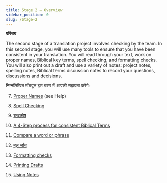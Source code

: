 ```yaml
---
title: Stage 2 – Overview
sidebar_position: 0
slug: /Stage-2
---
```




**परिचय**


The second stage of a translation project involves checking by the team. In this second stage, you will use many tools to ensure that you have been consistent in your translation. You will read through your text, work on proper names, Biblical key terms, spell checking, and formatting checks. You will also print out a draft and use a variety of notes: project notes, spelling notes, Biblical terms discussion notes to record your questions, discussions and decisions.


निम्नलिखित मॉड्यूल इस चरण में आपकी सहायता करेंगे:


  7.  [Proper Names](/7.PN) (see Help)


  8.  [Spell Checking](/8.SP)


  9.  [शब्दकोष](/9.GL)


 10.  [A 4-Step process for consistent Biblical Terms](/10.BT)


 11.  [Compare a word or phrase](/11.MP)


 12.  [मूल जाँच](/12.BC2)


 13.  [Formatting checks](/13.FC)


 14.  [Printing Drafts](/14.PD)


 15.  [Using Notes](/15.UN)

